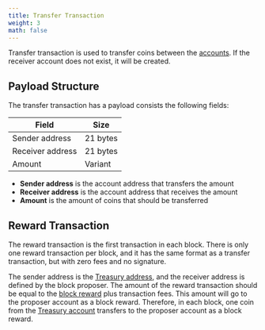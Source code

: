```yaml
---
title: Transfer Transaction
weight: 3
math: false
---
```


Transfer transaction is used to transfer coins between the [accounts](/docs/concepts/blockchain/account/).
If the receiver account does not exist, it will be created.

## Payload Structure

The transfer transaction has a payload consists the following fields:

| Field            | Size     |
| ---------------- | -------- |
| Sender address   | 21 bytes |
| Receiver address | 21 bytes |
| Amount           | Variant  |

- **Sender address** is the account address that transfers the amount
- **Receiver address** is the account address that receives the amount
- **Amount** is the amount of coins that should be transferred

## Reward Transaction

The reward transaction is the first transaction in each block. There is only one reward transaction
per block, and it has the same format as a transfer transaction, but with zero fees and no signature.

The sender address is the [Treasury address](/docs/concepts/blockchain/address#treasury-address),
and the receiver address is defined by the block proposer.
The amount of the reward transaction should be equal to the
[block reward](/docs/concepts/blockchain/incentive/#flat-reward) plus transaction fees.
This amount will go to the proposer account as a block reward.
Therefore, in each block, one coin from the
[Treasury account](/docs/concepts/blockchain/account#treasury-account) transfers to
the proposer account as a block reward.
